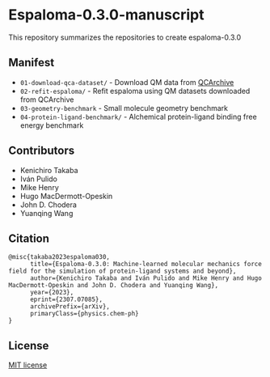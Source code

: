 # Espaloma-0.3.0-manuscript
This repository summarizes the repositories to create espaloma-0.3.0

## Manifest
- `01-download-qca-dataset/` - Download QM data from [QCArchive](https://qcarchive.molssi.org/)
- `02-refit-espaloma/` - Refit espaloma using QM datasets downloaded from QCArchive
- `03-geometry-benchmark` - Small molecule geometry benchmark
- `04-protein-ligand-benchmark/` - Alchemical protein-ligand binding free energy benchmark

## Contributors
- Kenichiro Takaba
- Iván Pulido
- Mike Henry
- Hugo MacDermott-Opeskin
- John D. Chodera
- Yuanqing Wang

## Citation
```
@misc{takaba2023espaloma030,
      title={Espaloma-0.3.0: Machine-learned molecular mechanics force field for the simulation of protein-ligand systems and beyond}, 
      author={Kenichiro Takaba and Iván Pulido and Mike Henry and Hugo MacDermott-Opeskin and John D. Chodera and Yuanqing Wang},
      year={2023},
      eprint={2307.07085},
      archivePrefix={arXiv},
      primaryClass={physics.chem-ph}
}
```

## License
[MIT license](https://opensource.org/licenses/MIT)